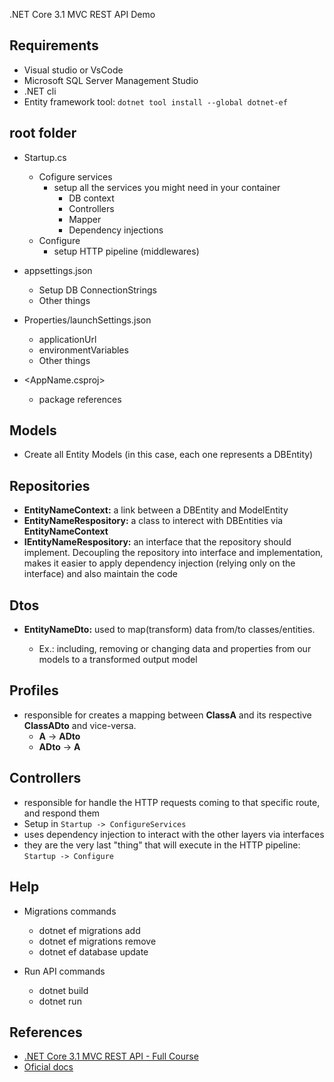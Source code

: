 .NET Core 3.1 MVC REST API Demo

## Requirements

- Visual studio or VsCode
- Microsoft SQL Server Management Studio
- .NET cli
- Entity framework tool: `dotnet tool install --global dotnet-ef`

## root folder

- Startup.cs

  - Cofigure services
    - setup all the services you might need in your container
      - DB context
      - Controllers
      - Mapper
      - Dependency injections
  - Configure
    - setup HTTP pipeline (middlewares)

- appsettings.json

  - Setup DB ConnectionStrings
  - Other things

- Properties/launchSettings.json

  - applicationUrl
  - environmentVariables
  - Other things

- <AppName.csproj>

  - package references

## Models

- Create all Entity Models (in this case, each one represents a DBEntity)

## Repositories

- **EntityNameContext:** a link between a DBEntity and ModelEntity
- **EntityNameRespository:** a class to interect with DBEntities via **EntityNameContext**
- **IEntityNameRespository:** an interface that the repository should implement. Decoupling the repository into interface and implementation, makes it easier to apply dependency injection (relying only on the interface) and also maintain the code

## Dtos

- **EntityNameDto:** used to map(transform) data from/to classes/entities.

  - Ex.: including, removing or changing data and properties from our models to a transformed output model

## Profiles

- responsible for creates a mapping between **ClassA** and its respective **ClassADto** and vice-versa.
  - **A** -> **ADto**
  - **ADto** -> **A**

## Controllers

- responsible for handle the HTTP requests coming to that specific route, and respond them
- Setup in `Startup -> ConfigureServices`
- uses dependency injection to interact with the other layers via interfaces
- they are the very last "thing" that will execute in the HTTP pipeline: `Startup -> Configure`

## Help

- Migrations commands

  - dotnet ef migrations add <migrationName>
  - dotnet ef migrations remove
  - dotnet ef database update

- Run API commands
  - dotnet build
  - dotnet run

## References

- [.NET Core 3.1 MVC REST API - Full Course](https://www.youtube.com/watch?v=fmvcAzHpsk8&ab_channel=LesJackson)
- [Oficial docs](https://docs.microsoft.com/en-us/aspnet/core/mvc/overview?view=aspnetcore-5.0)
